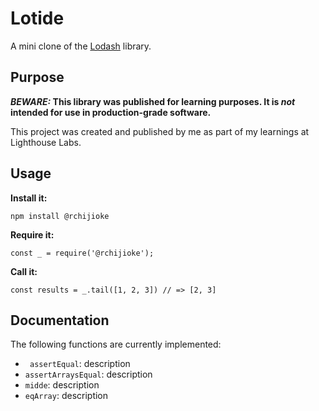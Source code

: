 # Lotide


A mini clone of the [Lodash](https://lodash.com) library.

## Purpose

**_BEWARE:_ This library was published for learning purposes. It is _not_ intended for use in production-grade software.**

This project was created and published by me as part of my learnings at Lighthouse Labs. 

## Usage

**Install it:**

`npm install @rchijioke`

**Require it:**

`const _ = require('@rchijioke');`

**Call it:**

`const results = _.tail([1, 2, 3]) // => [2, 3]`

## Documentation

The following functions are currently implemented:

* ` assertEqual`: description
* `assertArraysEqual`: description
* `midde`: description
* `eqArray`: description
